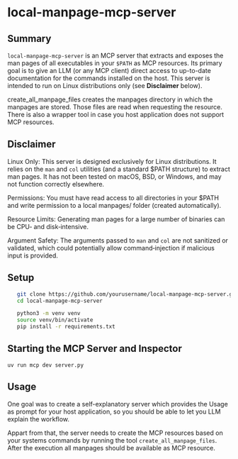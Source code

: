 # local-manpage-mcp-server

## Summary
`local-manpage-mcp-server` is an MCP server that extracts and exposes the man pages of all executables in your `$PATH` as MCP resources. Its primary goal is to give an LLM (or any MCP client) direct access to up-to-date documentation for the commands installed on the host. This server is intended to run on Linux distributions only (see **Disclaimer** below).

create_all_manpage_files creates the manpages directory in which the manpages are stored. Those files are read when requesting the resource. There is also a wrapper tool in case you host application does not support MCP resources.

## Disclaimer
Linux Only: This server is designed exclusively for Linux distributions. It relies on the `man` and `col` utilities (and a standard $PATH structure) to extract man pages. It has not been tested on macOS, BSD, or Windows, and may not function correctly elsewhere.

Permissions: You must have read access to all directories in your $PATH and write permission to a local manpages/ folder (created automatically).

Resource Limits: Generating man pages for a large number of binaries can be CPU‐ and disk‐intensive.

Argument Safety: The arguments passed to `man` and `col` are not sanitized or validated, which could potentially allow command‐injection if malicious input is provided.

## Setup
```bash
   git clone https://github.com/yourusername/local-manpage-mcp-server.git
   cd local-manpage-mcp-server

   python3 -m venv venv
   source venv/bin/activate
   pip install -r requirements.txt
```

## Starting the MCP Server and Inspector

```
uv run mcp dev server.py
```

## Usage
One goal was to create a self-explanatory server which provides the Usage as prompt for your host application, so you should be able to let you LLM explain the workflow.

Appart from that, the server needs to create the MCP resources based on your systems commands by running the tool `create_all_manpage_files`. After the execution all manpages should be available as MCP resource.

